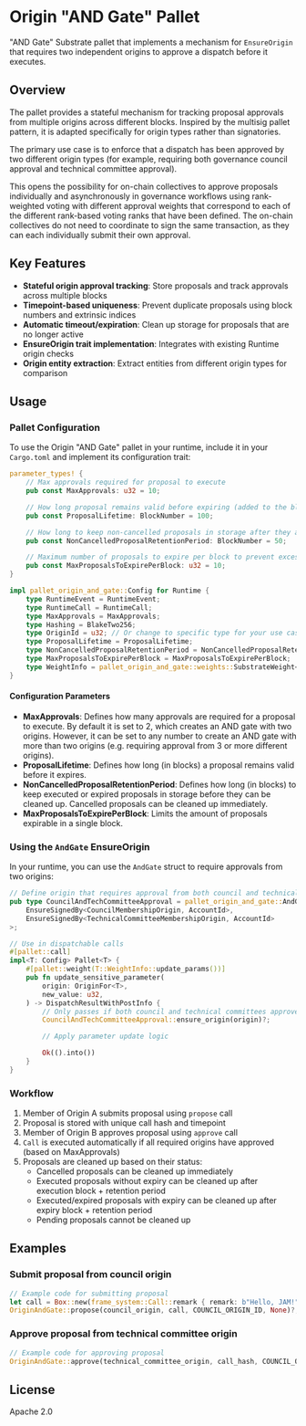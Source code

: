 # Origin "AND Gate" Pallet

"AND Gate" Substrate pallet that implements a mechanism for `EnsureOrigin` that requires two independent origins to approve a dispatch before it executes.

## Overview

The pallet provides a stateful mechanism for tracking proposal approvals from multiple origins across different blocks. Inspired by the multisig pallet pattern, it is adapted specifically for origin types rather than signatories.

The primary use case is to enforce that a dispatch has been approved by two different origin types (for example, requiring both governance council approval and technical committee approval).

This opens the possibility for on-chain collectives to approve proposals individually and asynchronously in governance workflows using rank-weighted voting with different approval weights that correspond to each of the different rank-based voting ranks that have been defined. The on-chain collectives do not need to coordinate to sign the same transaction, as they can each individually submit their own approval.

## Key Features

- **Stateful origin approval tracking**: Store proposals and track approvals across multiple blocks
- **Timepoint-based uniqueness**: Prevent duplicate proposals using block numbers and extrinsic indices
- **Automatic timeout/expiration**: Clean up storage for proposals that are no longer active
- **EnsureOrigin trait implementation**: Integrates with existing Runtime origin checks
- **Origin entity extraction**: Extract entities from different origin types for comparison

## Usage

### Pallet Configuration

To use the Origin "AND Gate" pallet in your runtime, include it in your `Cargo.toml` and implement its configuration trait:

```rust
parameter_types! {
    // Max approvals required for proposal to execute
    pub const MaxApprovals: u32 = 10;

    // How long proposal remains valid before expiring (added to the block number when proposal is created)
    pub const ProposalLifetime: BlockNumber = 100;

    // How long to keep non-cancelled proposals in storage after they are executed or expired
    pub const NonCancelledProposalRetentionPeriod: BlockNumber = 50;

    // Maximum number of proposals to expire per block to prevent excessive computation
    pub const MaxProposalsToExpirePerBlock: u32 = 10;
}

impl pallet_origin_and_gate::Config for Runtime {
    type RuntimeEvent = RuntimeEvent;
    type RuntimeCall = RuntimeCall;
    type MaxApprovals = MaxApprovals;
    type Hashing = BlakeTwo256;
    type OriginId = u32; // Or change to specific type for your use case
    type ProposalLifetime = ProposalLifetime;
    type NonCancelledProposalRetentionPeriod = NonCancelledProposalRetentionPeriod;
    type MaxProposalsToExpirePerBlock = MaxProposalsToExpirePerBlock;
    type WeightInfo = pallet_origin_and_gate::weights::SubstrateWeight<Runtime>;
}
```

#### Configuration Parameters

- **MaxApprovals**: Defines how many approvals are required for a proposal to execute. By default it is set to 2, which creates an AND gate with two origins. However, it can be set to any number to create an AND gate with more than two origins (e.g. requiring approval from 3 or more different origins).
- **ProposalLifetime**: Defines how long (in blocks) a proposal remains valid before it expires.
- **NonCancelledProposalRetentionPeriod**: Defines how long (in blocks) to keep executed or expired proposals in storage before they can be cleaned up. Cancelled proposals can be cleaned up immediately.
- **MaxProposalsToExpirePerBlock**: Limits the amount of proposals expirable in a single block.

### Using the `AndGate` EnsureOrigin

In your runtime, you can use the `AndGate` struct to require approvals from two origins:

```rust
// Define origin that requires approval from both council and technical committees
pub type CouncilAndTechCommitteeApproval = pallet_origin_and_gate::AndGate<
    EnsureSignedBy<CouncilMembershipOrigin, AccountId>,
    EnsureSignedBy<TechnicalCommitteeMembershipOrigin, AccountId>
>;

// Use in dispatchable calls
#[pallet::call]
impl<T: Config> Pallet<T> {
    #[pallet::weight(T::WeightInfo::update_params())]
    pub fn update_sensitive_parameter(
        origin: OriginFor<T>,
        new_value: u32,
    ) -> DispatchResultWithPostInfo {
        // Only passes if both council and technical committees approved
        CouncilAndTechCommitteeApproval::ensure_origin(origin)?;

        // Apply parameter update logic

        Ok(().into())
    }
}
```

### Workflow

1. Member of Origin A submits proposal using `propose` call
2. Proposal is stored with unique call hash and timepoint
3. Member of Origin B approves proposal using `approve` call
4. `Call` is executed automatically if all required origins have approved (based on MaxApprovals)
5. Proposals are cleaned up based on their status:
   - Cancelled proposals can be cleaned up immediately
   - Executed proposals without expiry can be cleaned up after execution block + retention period
   - Executed/expired proposals with expiry can be cleaned up after expiry block + retention period
   - Pending proposals cannot be cleaned up

## Examples

### Submit proposal from council origin

```rust
// Example code for submitting proposal
let call = Box::new(frame_system::Call::remark { remark: b"Hello, JAM!".to_vec() });
OriginAndGate::propose(council_origin, call, COUNCIL_ORIGIN_ID, None)?;
```

### Approve proposal from technical committee origin

```rust
// Example code for approving proposal
OriginAndGate::approve(technical_committee_origin, call_hash, COUNCIL_ORIGIN_ID, TECH_COMMITTEE_ORIGIN_ID)?;
```

## License

Apache 2.0

